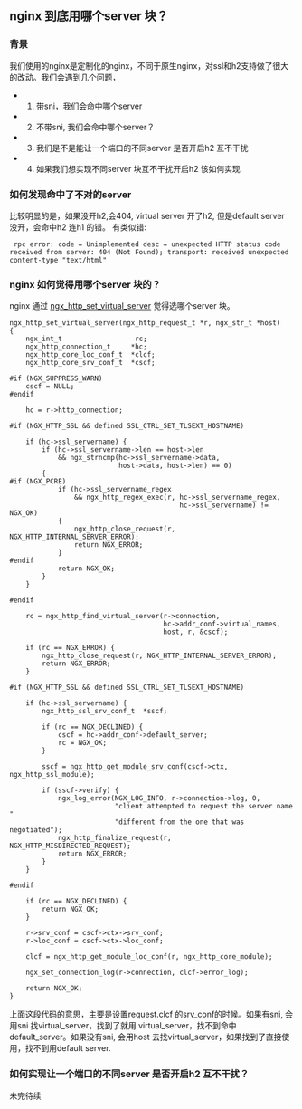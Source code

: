 ## nginx 到底用哪个server 块？

### 背景
我们使用的nginx是定制化的nginx，不同于原生nginx，对ssl和h2支持做了很大的改动。我们会遇到几个问题，

* 1. 带sni，我们会命中哪个server 
* 2. 不带sni, 我们会命中哪个server？
* 3. 我们是不是能让一个端口的不同server 是否开启h2 互不干扰
* 4. 如果我们想实现不同server 块互不干扰开启h2 该如何实现

### 如何发现命中了不对的server

比较明显的是，如果没开h2,会404, virtual server 开了h2, 但是default server 没开，会命中h2 连h1 的错。
有类似错:

```
 rpc error: code = Unimplemented desc = unexpected HTTP status code received from server: 404 (Not Found); transport: received unexpected content-type "text/html"
```

### nginx 如何觉得用哪个server 块的？

nginx 通过 [ngx_http_set_virtual_server](https://github.com/nginx/nginx/blob/bfc5b35827903a3c543b58e4562db8b62021c164/src/http/ngx_http_request.c#L2191) 觉得选哪个server 块。


```
ngx_http_set_virtual_server(ngx_http_request_t *r, ngx_str_t *host)
{
    ngx_int_t                  rc;
    ngx_http_connection_t     *hc;
    ngx_http_core_loc_conf_t  *clcf;
    ngx_http_core_srv_conf_t  *cscf;

#if (NGX_SUPPRESS_WARN)
    cscf = NULL;
#endif

    hc = r->http_connection;

#if (NGX_HTTP_SSL && defined SSL_CTRL_SET_TLSEXT_HOSTNAME)

    if (hc->ssl_servername) {
        if (hc->ssl_servername->len == host->len
            && ngx_strncmp(hc->ssl_servername->data,
                           host->data, host->len) == 0)
        {
#if (NGX_PCRE)
            if (hc->ssl_servername_regex
                && ngx_http_regex_exec(r, hc->ssl_servername_regex,
                                          hc->ssl_servername) != NGX_OK)
            {
                ngx_http_close_request(r, NGX_HTTP_INTERNAL_SERVER_ERROR);
                return NGX_ERROR;
            }
#endif
            return NGX_OK;
        }
    }

#endif

    rc = ngx_http_find_virtual_server(r->connection,
                                      hc->addr_conf->virtual_names,
                                      host, r, &cscf);

    if (rc == NGX_ERROR) {
        ngx_http_close_request(r, NGX_HTTP_INTERNAL_SERVER_ERROR);
        return NGX_ERROR;
    }

#if (NGX_HTTP_SSL && defined SSL_CTRL_SET_TLSEXT_HOSTNAME)

    if (hc->ssl_servername) {
        ngx_http_ssl_srv_conf_t  *sscf;

        if (rc == NGX_DECLINED) {
            cscf = hc->addr_conf->default_server;
            rc = NGX_OK;
        }

        sscf = ngx_http_get_module_srv_conf(cscf->ctx, ngx_http_ssl_module);

        if (sscf->verify) {
            ngx_log_error(NGX_LOG_INFO, r->connection->log, 0,
                          "client attempted to request the server name "
                          "different from the one that was negotiated");
            ngx_http_finalize_request(r, NGX_HTTP_MISDIRECTED_REQUEST);
            return NGX_ERROR;
        }
    }

#endif

    if (rc == NGX_DECLINED) {
        return NGX_OK;
    }

    r->srv_conf = cscf->ctx->srv_conf;
    r->loc_conf = cscf->ctx->loc_conf;

    clcf = ngx_http_get_module_loc_conf(r, ngx_http_core_module);

    ngx_set_connection_log(r->connection, clcf->error_log);

    return NGX_OK;
}
```
上面这段代码的意思，主要是设置request.clcf 的srv_conf的时候。如果有sni, 会用sni 找virtual_server，找到了就用 virtual_server，找不到命中default_server。如果没有sni,
会用host 去找virtual_server，如果找到了直接使用，找不到用default server.

### 如何实现让一个端口的不同server 是否开启h2 互不干扰？
未完待续


